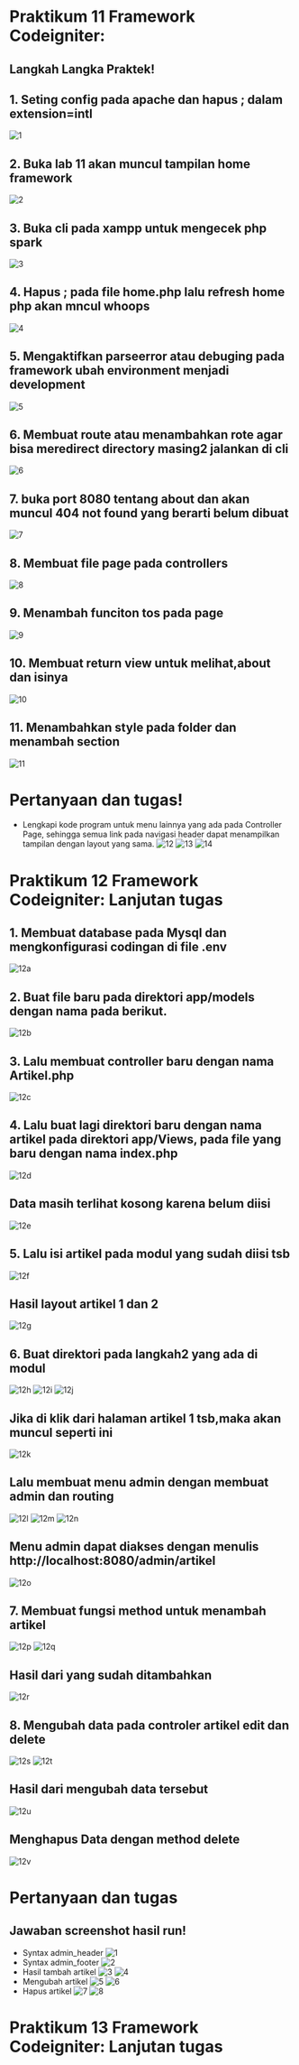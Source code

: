 # Praktikum 11 Framework Codeigniter:
## Langkah Langka Praktek!
## 1. Seting config pada apache dan hapus ; dalam extension=intl
![1](https://user-images.githubusercontent.com/56240498/122089848-62b9df80-ce31-11eb-9e09-5a0a4fb14e69.png)
## 2. Buka lab 11 akan muncul tampilan home framework
![2](https://user-images.githubusercontent.com/56240498/122089865-66e5fd00-ce31-11eb-8562-bb72e9753822.png)
## 3. Buka cli pada xampp untuk mengecek php spark
![3](https://user-images.githubusercontent.com/56240498/122089868-68172a00-ce31-11eb-801e-6255335212a1.png)
## 4. Hapus ; pada file home.php lalu refresh home php akan mncul whoops
![4](https://user-images.githubusercontent.com/56240498/122089870-69485700-ce31-11eb-99c3-cfc08fac5476.png)
## 5. Mengaktifkan parseerror atau debuging pada framework ubah environment menjadi development
![5](https://user-images.githubusercontent.com/56240498/122089875-69e0ed80-ce31-11eb-82a8-65d6a553233b.png)
## 6. Membuat route atau menambahkan rote agar bisa meredirect directory masing2 jalankan di cli
![6](https://user-images.githubusercontent.com/56240498/122089877-6a798400-ce31-11eb-82eb-48d9d54c1a34.png)
## 7. buka port 8080 tentang about dan akan muncul 404 not found yang berarti belum dibuat
![7](https://user-images.githubusercontent.com/56240498/122089881-6baab100-ce31-11eb-8e8a-ae4d03524fb5.png)
## 8. Membuat file page pada controllers
![8](https://user-images.githubusercontent.com/56240498/122089885-6c434780-ce31-11eb-9e84-fb038612c7c9.png)
## 9. Menambah funciton tos pada page
![9](https://user-images.githubusercontent.com/56240498/122089887-6cdbde00-ce31-11eb-9923-d3a72186d19c.png)
## 10. Membuat return view untuk melihat,about dan isinya
![10](https://user-images.githubusercontent.com/56240498/122089896-6ea5a180-ce31-11eb-8c04-f481d1b03ceb.png)
## 11. Menambahkan style pada folder dan menambah section
![11](https://user-images.githubusercontent.com/56240498/122089901-6f3e3800-ce31-11eb-918c-ffed566c1f51.png)
# Pertanyaan dan tugas!
- Lengkapi kode program untuk menu lainnya yang ada pada Controller Page, sehingga semua link pada navigasi header dapat menampilkan tampilan dengan layout yang sama.
![12](https://user-images.githubusercontent.com/56240498/122090121-a0b70380-ce31-11eb-886c-aaf192bac968.png)
![13](https://user-images.githubusercontent.com/56240498/122090145-a7de1180-ce31-11eb-8c07-b98060644819.png)
![14](https://user-images.githubusercontent.com/56240498/122090148-a876a800-ce31-11eb-8091-35a2ecd1e8e1.png)


# Praktikum 12 Framework Codeigniter: Lanjutan tugas
## 1. Membuat database pada Mysql dan mengkonfigurasi codingan di file .env 
![12a](https://user-images.githubusercontent.com/56240498/123628014-dd74f880-d83c-11eb-8554-dd41649b4a6d.png)
## 2. Buat file baru pada direktori app/models dengan nama pada berikut.
![12b](https://user-images.githubusercontent.com/56240498/123628023-df3ebc00-d83c-11eb-9b7e-c71704f686fa.png)
## 3. Lalu membuat controller baru dengan nama Artikel.php
![12c](https://user-images.githubusercontent.com/56240498/123628027-dfd75280-d83c-11eb-9263-af8c25d3ae9d.png)
## 4. Lalu buat lagi direktori baru dengan nama artikel pada direktori app/Views, pada file yang baru dengan nama index.php
![12d](https://user-images.githubusercontent.com/56240498/123628033-e06fe900-d83c-11eb-90e4-36bd9b53f9d1.png)
## Data masih terlihat kosong karena belum diisi
![12e](https://user-images.githubusercontent.com/56240498/123628035-e06fe900-d83c-11eb-9996-85f470e481cc.png)
## 5. Lalu isi artikel pada modul yang sudah diisi tsb
![12f](https://user-images.githubusercontent.com/56240498/123628039-e1a11600-d83c-11eb-94a8-550552212a39.png)
## Hasil layout artikel 1 dan 2
![12g](https://user-images.githubusercontent.com/56240498/123628042-e239ac80-d83c-11eb-9c60-fc333421f6f4.png)
## 6. Buat direktori pada langkah2 yang ada di modul
![12h](https://user-images.githubusercontent.com/56240498/123628043-e2d24300-d83c-11eb-8181-0c8fb91f3bbc.png)
![12i](https://user-images.githubusercontent.com/56240498/123628046-e36ad980-d83c-11eb-8aee-2f242abcc656.png)
![12j](https://user-images.githubusercontent.com/56240498/123628049-e36ad980-d83c-11eb-9322-d35be4b3cf3f.png)
## Jika di klik dari halaman artikel 1 tsb,maka akan muncul seperti ini
![12k](https://user-images.githubusercontent.com/56240498/123628052-e4037000-d83c-11eb-91c5-778d36e542f1.png)
## Lalu membuat menu admin dengan membuat admin dan routing
![12l](https://user-images.githubusercontent.com/56240498/123628061-e5cd3380-d83c-11eb-854f-63baee95de13.png)
![12m](https://user-images.githubusercontent.com/56240498/123628063-e5cd3380-d83c-11eb-9c64-c5c688aeca35.png)
![12n](https://user-images.githubusercontent.com/56240498/123628067-e665ca00-d83c-11eb-905d-c6ca29a84a83.png)
## Menu admin dapat diakses dengan menulis http://localhost:8080/admin/artikel
![12o](https://user-images.githubusercontent.com/56240498/123628072-e6fe6080-d83c-11eb-99e7-1197bbf43f8e.png)
## 7. Membuat fungsi method untuk menambah artikel
![12p](https://user-images.githubusercontent.com/56240498/123628078-e82f8d80-d83c-11eb-8417-f7bed66905bc.png)
![12q](https://user-images.githubusercontent.com/56240498/123628081-e8c82400-d83c-11eb-869a-08d60c7b1037.png)
## Hasil dari yang sudah ditambahkan
![12r](https://user-images.githubusercontent.com/56240498/123628083-e960ba80-d83c-11eb-9489-e03783ebef8f.png)
## 8. Mengubah data pada controler artikel edit dan delete
![12s](https://user-images.githubusercontent.com/56240498/123628088-e9f95100-d83c-11eb-81e7-cf9d48684619.png)
![12t](https://user-images.githubusercontent.com/56240498/123628089-ea91e780-d83c-11eb-88c5-783e78c6c758.png)
## Hasil dari mengubah data tersebut
![12u](https://user-images.githubusercontent.com/56240498/123628090-eb2a7e00-d83c-11eb-8987-b5a5dc4ed1b2.png)
## Menghapus Data dengan method delete
![12v](https://user-images.githubusercontent.com/56240498/123628092-ebc31480-d83c-11eb-8025-07917f656df4.png)
# Pertanyaan dan tugas
## Jawaban screenshot hasil run!
* Syntax admin_header
![1](https://user-images.githubusercontent.com/56240498/123636498-26ca4580-d847-11eb-9556-b7f4a8e1ff2d.png)
* Syntax admin_footer
![2](https://user-images.githubusercontent.com/56240498/123636515-2af66300-d847-11eb-8b07-6ac9d8dfd338.png)
* Hasil tambah artikel
![3](https://user-images.githubusercontent.com/56240498/123636519-2cc02680-d847-11eb-8a4e-36f1d11ce16b.png)
![4](https://user-images.githubusercontent.com/56240498/123636524-2d58bd00-d847-11eb-8370-8cba9582e56c.png)
* Mengubah artikel
![5](https://user-images.githubusercontent.com/56240498/123637351-1d8da880-d848-11eb-9b60-da90a2adeca9.png)
![6](https://user-images.githubusercontent.com/56240498/123637353-1ebed580-d848-11eb-8eb0-aca81cf42c98.png)
* Hapus artikel
![7](https://user-images.githubusercontent.com/56240498/123636532-2e89ea00-d847-11eb-8895-6ec9e8eb07dd.png)
![8](https://user-images.githubusercontent.com/56240498/123636529-2e89ea00-d847-11eb-8445-81e58cec9fa5.png)




# Praktikum 13 Framework Codeigniter: Lanjutan tugas
